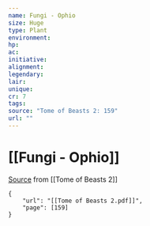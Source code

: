 ```yaml
---
name: Fungi - Ophio
size: Huge
type: Plant
environment: 
hp: 
ac: 
initiative: 
alignment: 
legendary: 
lair: 
unique: 
cr: 7
tags: 
source: "Tome of Beasts 2: 159"
url: ""
---
```

# [[Fungi - Ophio]]

[Source](zotero://open-pdf/library/items/9UQIAB6R?page=159) from [[Tome of Beasts 2]]

```pdf
{
	"url": "[[Tome of Beasts 2.pdf]]",
	"page": [159]
}
```

